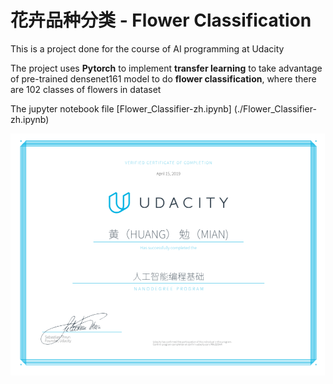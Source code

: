 # 花卉品种分类 - Flower Classification
[//]: # (Image References)

[image]: ./20190415-Certificate.png

This is a project done for the course of AI programming at Udacity

The project uses **Pytorch** to implement **transfer learning** to take advantage of pre-trained densenet161 model to do **flower classification**, where there are 102 classes of flowers in dataset

The jupyter notebook file [Flower_Classifier-zh.ipynb] (./Flower_Classifier-zh.ipynb)

![alt text][image]
